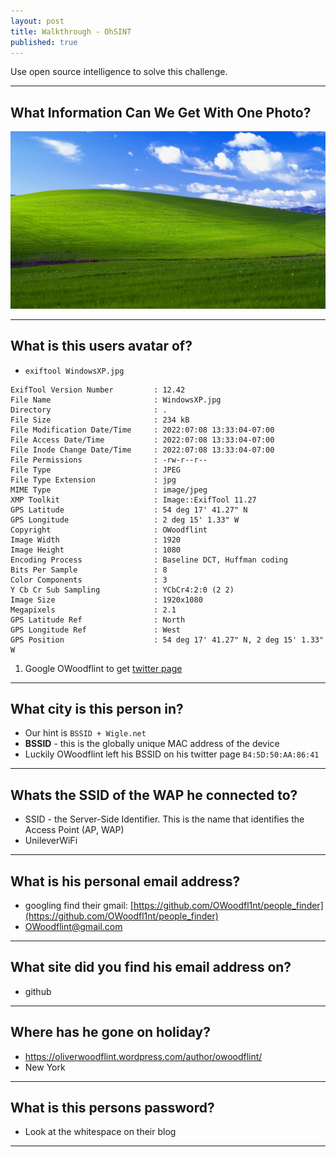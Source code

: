 ```yaml
---
layout: post
title: Walkthrough - OhSINT
published: true
---
```


Use open source intelligence to solve this challenge.

* * *

## What Information Can We Get With One Photo?

![](/assets/WindowsXP.jpg)

* * *

## What is this users avatar of?

- ``exiftool WindowsXP.jpg``

```shell
ExifTool Version Number         : 12.42
File Name                       : WindowsXP.jpg
Directory                       : .
File Size                       : 234 kB
File Modification Date/Time     : 2022:07:08 13:33:04-07:00
File Access Date/Time           : 2022:07:08 13:33:04-07:00
File Inode Change Date/Time     : 2022:07:08 13:33:04-07:00
File Permissions                : -rw-r--r--
File Type                       : JPEG
File Type Extension             : jpg
MIME Type                       : image/jpeg
XMP Toolkit                     : Image::ExifTool 11.27
GPS Latitude                    : 54 deg 17' 41.27" N
GPS Longitude                   : 2 deg 15' 1.33" W
Copyright                       : OWoodflint
Image Width                     : 1920
Image Height                    : 1080
Encoding Process                : Baseline DCT, Huffman coding
Bits Per Sample                 : 8
Color Components                : 3
Y Cb Cr Sub Sampling            : YCbCr4:2:0 (2 2)
Image Size                      : 1920x1080
Megapixels                      : 2.1
GPS Latitude Ref                : North
GPS Longitude Ref               : West
GPS Position                    : 54 deg 17' 41.27" N, 2 deg 15' 1.33" W
```

1. Google OWoodflint to get [twitter page](https://twitter.com/owoodflint?lang=en)

* * *

## What city is this person in?

- Our hint is ``BSSID + Wigle.net``
- **BSSID** - this is the globally unique MAC address of the device
- Luckily OWoodflint left his BSSID on his twitter page ``B4:5D:50:AA:86:41``


* * *

## Whats the SSID of the WAP he connected to?

- SSID - the Server-Side Identifier. This is the name that identifies the Access Point (AP, WAP)
- UnileverWiFi

* * *

## What is his personal email address?

- googling find their gmail: [https://github.com/OWoodfl1nt/people_finder](https://github.com/OWoodfl1nt/people_finder)
- OWoodflint@gmail.com

* * *

## What site did you find his email address on?

- github

* * *

## Where has he gone on holiday?

- https://oliverwoodflint.wordpress.com/author/owoodflint/
- New York

* * *

## What is this persons password?

- Look at the whitespace on their blog

* * *
